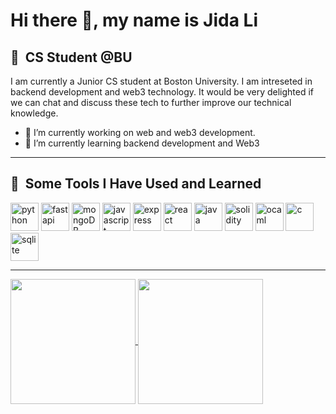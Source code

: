 <h1>Hi there 👋, my name is Jida Li</h2>
<h2> 🏫 &nbsp;CS Student @BU</h3>
I am currently a Junior CS student at Boston University. I am intreseted in backend development and web3 technology. It would be very delighted if we can chat and discuss these tech to further improve our technical knowledge.

- 🔭 I’m currently working on web and web3 development. 
- 🌱 I’m currently learning backend development and Web3 

---

<h2> 🚀 &nbsp;Some Tools I Have Used and Learned</h3>
<p align="left">
<img src="https://cdn.jsdelivr.net/gh/devicons/devicon/icons/python/python-original.svg" alt="python" width="45" height="45"/>  
<img src="https://cdn.jsdelivr.net/gh/devicons/devicon/icons/fastapi/fastapi-original.svg" alt="fastapi" width="45" height="45"/>  
<img src="https://cdn.jsdelivr.net/gh/devicons/devicon/icons/mongodb/mongodb-original.svg" alt="mongoDB" width="45" height="45"/>
<img src="https://cdn.jsdelivr.net/gh/devicons/devicon/icons/javascript/javascript-original.svg" alt="javascript" width="45" height="45"/> 
<img src="https://cdn.jsdelivr.net/gh/devicons/devicon/icons/express/express-original.svg" alt="express" width="45" height="45"/>  
<img src="https://cdn.jsdelivr.net/gh/devicons/devicon/icons/react/react-original.svg" alt="react" width="45" height="45"/>                
<img src="https://cdn.jsdelivr.net/gh/devicons/devicon/icons/java/java-original.svg" alt="java" width="45" height="45"/>                
<img src="https://cdn.jsdelivr.net/gh/devicons/devicon/icons/solidity/solidity-original.svg" alt="solidity" width="45" height="45"/>           
<img src="https://cdn.jsdelivr.net/gh/devicons/devicon/icons/ocaml/ocaml-original.svg" alt="ocaml" width="45" height="45"/> 
<img src="https://cdn.jsdelivr.net/gh/devicons/devicon/icons/c/c-original.svg" alt="c" width="45" height="45"/> 
<img src="https://cdn.jsdelivr.net/gh/devicons/devicon/icons/sqlite/sqlite-original.svg" alt="sqlite" width="45" height="45"/>
</p>               

---

<a href="https://github.com/jidalii/jidalii">
  <img height=200 align="center" src="https://github-readme-stats-git-master-jidalii.vercel.app/api/top-langs?username=jidalii&layout=compact&hide=EJS,html&card_width=320" />
</a>
<a href="https://github.com/jidalii/github-readme-stats">
  <img height=200 align="center" src="https://github-readme-stats-git-master-jidalii.vercel.app/api?username=jidalii&count-private=true&rank_icon=github&card_width=320" />
</a>

